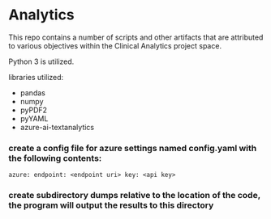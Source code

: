 # Analytics

This repo contains a number of scripts and other artifacts that are attributed to various 
objectives within the Clinical Analytics project space.

Python 3 is utilized.

libraries utilized:
- pandas
- numpy
- pyPDF2
- pyYAML
- azure-ai-textanalytics


### create a config file for azure settings named **config.yaml** with the following contents:

`azure:
  endpoint: <endpoint uri>
  key: <api key>`

### create subdirectory **dumps** relative to the location of the code, the program will output the results to this directory